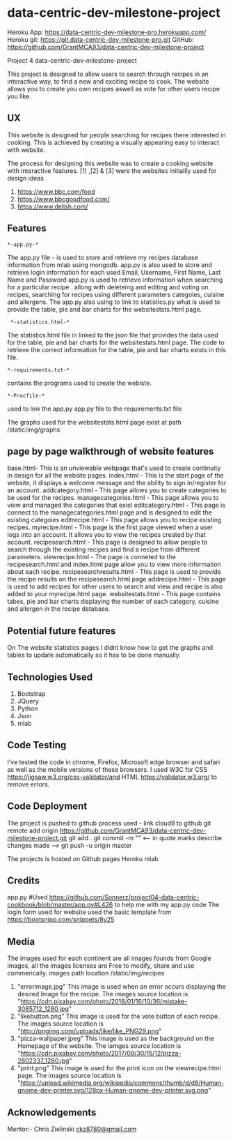 # data-centric-dev-milestone-project

Heroku App: https://data-centric-dev-milestone-pro.herokuapp.com/
Heroku git: https://git.data-centric-dev-milestone-pro.git
GitHub: https://github.com/GrantMCA93/data-centric-dev-milestone-project

Project 4 data-centric-dev-milestone-project

This project is designed to allow users to search through recipes in an interactive way, to find a new and exciting recipe to cook.
The website allows you to create you own recipes aswell as vote for other users recipe you like.


## UX

This website is designed for people searching for recipes there interested in cooking. This is achieved by creating a visually appearing easy to interact with website.

The process for designing this website was to create a cooking website with interactive features.
[1] ,[2] & [3] were the websites initiallly used for design ideas
1. https://www.bbc.com/food
2. https://www.bbcgoodfood.com/
3. https://www.delish.com/

## Features

    *-app.py-*
The app.py file - is used to store and retrieve my recipes database information from mlab using mongodb.
    app.py is also used to store and retrieve login information for each used Email, Username, First Name, Last Name and Password
    app.py is used to retrieve information when searching for a particular recipe .
    allong with deleteing and editing and voting on recipes, searching for recipes using different parameters categoies, cuisine and allergens.
    The app.py also using to link to statistics.py what is used to provide the table, pie and bar charts for the websitestats.html page.
     
     *-statistics.html-*  
The statistics.html file in linked to the json file that provides the data used for the table, pie and bar charts for the websitestats.html page.
    The code to retrieve the correct information for the table, pie and bar charts exists in this file.

    *-requirements.txt-*
contains the programs used to create the webiste.

    *-Procfile-*
used to link the app.py app.py file to the requirements.txt file

The graphs used for the websitestats.html page exist at path /static/img/graphs

## page by page walkthrough of website features
base.html- This is an unviewable webpage that's used to create continuity in design for all the website pages. 
index.html - This is the start page of the website, it displays a welcome message and the ability to sign in/register for an account.
addcategory.html - This page allows you to create categories to be used for the recipes.
managecategories.html - This page allows you to view and managed the categories that exist
editcategory.html - This page is connect to the managecategories.html page and is designed to edit the existing categoies 
editrecipe.html - This page allows you to recipe existing recipes.
myrecipe.html - This page is the first page viewed when a user logs into an account. It allows you to view the recipes created by that account. 
recipesearch.html - This page is designed to allow people to search through the existing recipes and find a recipe from different parameters.
viewrecipe.html - The page is conneted to the recipesearch.html and index.html page allow you to view more information about each recipe.
recipesearchresults.html - This page is used to provide the recipe results on the recipesearch.html page 
addrecipe.html - This page is used to add recipes for other users to search and view and recipe is also added to your myrecipe.html page.
websitestats.html - This page contains tabes, pie and bar charts displaying the number of each category, cuisine and allergen in the recipe database.

## Potential future features
On The website statistics pages I didnt know how to get the graphs and tables to update automatically so it has to be done manually. 

## Technologies Used

1. Bootstrap	
2. JQuery
3. Python
4. Json
5. mlab


## Code Testing

I’ve tested the code in chrome, Firefox, Microsoft edge browser and safari as well as the mobile versions of these browsers.
I used W3C for CSS https://jigsaw.w3.org/css-validator/and HTML https://validator.w3.org/ to remove errors.



## Code Deployment

The project is pushed to github
process used -
link cloud9 to github
git remote add origin https://github.com/GrantMCA93/data-centric-dev-milestone-project.git
git add .
git commit -m "" <-- in quote marks describe changes made -->
git push -u origin master

The projects is hosted on Github pages
Heroku
mlab

## Credits 
app.py
#Used https://github.com/Sonnerz/project04-data-centric-cookbook/blob/master/app.py#L426 to help me with my app.py code
The login form used for website used the basic template from https://bootsnipp.com/snippets/8y25



## Media
The images used for each continent are all images founds from Google images, all the images licenses are Free to modify, share and use commerically.
images path location /static/img/recipes
1. "errorimage.jpg" This image is used when an error occurs displaying the desired Image for the recipe. The images source location is "https://cdn.pixabay.com/photo/2018/01/16/10/36/mistake-3085712_1280.jpg"
2. "likebutton.png" This image is used for the vote button of each recipe. The images source location is "http://pngimg.com/uploads/like/like_PNG29.png"
3. "pizza-wallpaper.jpeg" This image is used as the background on the Homepage of the website. The iamges source location is "https://cdn.pixabay.com/photo/2017/09/30/15/12/pizza-2802337_1280.jpg"
4. "print.png" This image is used for the print icon on the viewrecipe.html page. The images source location is "https://upload.wikimedia.org/wikipedia/commons/thumb/d/d8/Human-gnome-dev-printer.svg/128px-Human-gnome-dev-printer.svg.png"

## Acknowledgements 

Mentor:- Chris Zielinski  ckz8780@gmail.com 




